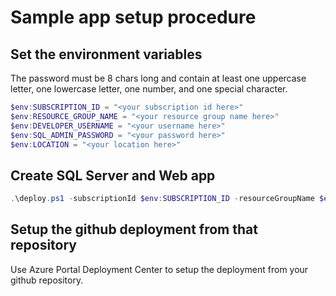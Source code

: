 # Sample app setup procedure

## Set the environment variables

The password must be 8 chars long and contain at least one uppercase letter, one lowercase letter, one number, and one special character.

```powershell
$env:SUBSCRIPTION_ID = "<your subscription id here>"
$env:RESOURCE_GROUP_NAME = "<your resource group name here>"
$env:DEVELOPER_USERNAME = "<your username here>"
$env:SQL_ADMIN_PASSWORD = "<your password here>"
$env:LOCATION = "<your location here>"
```

## Create SQL Server and Web app

```powershell
.\deploy.ps1 -subscriptionId $env:SUBSCRIPTION_ID -resourceGroupName $env:RESOURCE_GROUP_NAME -developerUserName $env:DEVELOPER_USERNAME -location $env:LOCATION
```

## Setup the github deployment from that repository

Use Azure Portal Deployment Center to setup the deployment from your github repository.

